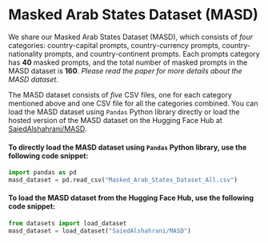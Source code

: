 # Masked Arab States Dataset (MASD)

We share our Masked Arab States Dataset (MASD), which consists of *four* categories: country-capital
prompts, country-currency prompts, country-nationality prompts, and country-continent prompts. Each prompts category has **40** masked prompts, and the total number of masked prompts in the MASD dataset is **160**. *Please read the paper for more details about the MASD dataset*. 

The MASD dataset consists of *five* CSV files, one for each category mentioned above and one CSV file for all the categories combined. You can load the MASD dataset using `Pandas` Python library directly or load the hosted version of the MASD dataset on the Hugging Face Hub at [SaiedAlshahrani/MASD](https://huggingface.co/datasets/SaiedAlshahrani/MASD).

#### To directly load the MASD dataset using `Pandas` Python library, use the following code snippet:

```Python
import pandas as pd
masd_dataset = pd.read_csv("Masked_Arab_States_Dataset_All.csv")

```

#### To load the MASD dataset from the Hugging Face Hub, use the following code snippet:

```Python
from datasets import load_dataset
masd_dataset = load_dataset("SaiedAlshahrani/MASD")
```